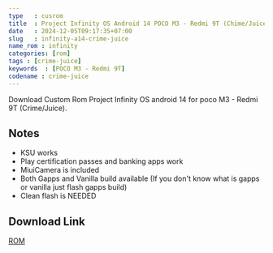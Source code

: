 ```yaml
---
type   : cusrom
title  : Project Infinity OS Android 14 POCO M3 - Redmi 9T (Chime/Juice)
date   : 2024-12-05T09:17:35+07:00
slug   : infinity-a14-crime-juice
name_rom : infinity
categories: [rom]
tags : [crime-juice]
keywords  : [POCO M3 - Redmi 9T]
codename : crime-juice
---
```


Download Custom Rom Project Infinity OS android 14  for poco M3 - Redmi 9T (Crime/Juice).

## Notes
- KSU works
- Play certification passes and banking apps work
- MiuiCamera is included
- Both Gapps and Vanilla build available (If you don't know what is gapps or vanilla just flash gapps build)
- Clean flash is NEEDED

## Download Link
[ROM](https://pawelik.vercel.app/)

